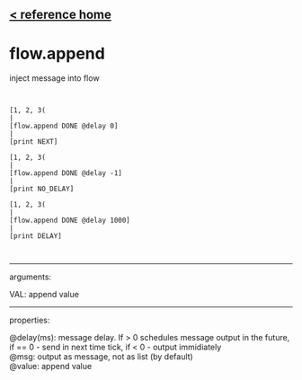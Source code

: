 [< reference home](ceammc_lib.html)
---

# flow.append


inject message into flow

```


[1, 2, 3(
|
[flow.append DONE @delay 0]
|
[print NEXT]

[1, 2, 3(
|
[flow.append DONE @delay -1]
|
[print NO_DELAY]

[1, 2, 3(
|
[flow.append DONE @delay 1000]
|
[print DELAY]

            
```

---
arguments:

VAL: append value<br>

---
properties:

@delay(ms): 
            message delay. If &gt; 0 schedules message output in the future, if == 0 - send in next
            time tick, if &lt; 0 - output immidiately<br>
@msg: output as message, not as list (by
            default)<br>
@value: append value<br>

